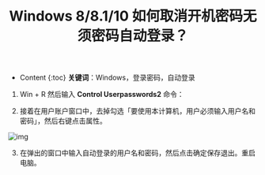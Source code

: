 ﻿---
layout:		post
category:	"soft"
title:		"Windows 8/8.1/10 如何取消开机密码无须密码自动登录？"

tags:		[Windows,登录密码]
---
- Content
{:toc}
**关键词**：Windows，登录密码，自动登录



1. Win +  R 然后输入 **Control Userpasswords2** 命令：

2. 接着在用户账户窗口中，去掉勾选「要使用本计算机，用户必须输入用户名和密码」，然后右键点击属性。

![img](https://pic2.zhimg.com/50/v2-0482a58a00a6dd58927048c39d3ed9ed_720w.jpg?source=1940ef5c)

3. 在弹出的窗口中输入自动登录的用户名和密码，然后点击确定保存退出。重启电脑。

